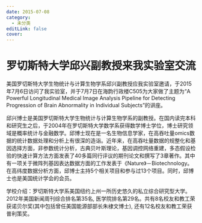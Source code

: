 ```yaml
---
date: 2015-07-08
category:
  - 未分类
editLink: false
cover: 
---
```



# 罗切斯特大学邱兴副教授来我实验室交流

美国罗切斯特大学生物统计与计算生物学系邱兴副教授应我实验室邀请，于2015年7月6日访问了我实验室，并于7月7日在海韵行政楼C505为大家做了主题为“A Powerful Longitudinal Medical Image Analysis Pipeline for Detecting Progression of Brain Abnormality in Individual Subjects”的讲座。
<!-- more -->


邱兴博士是美国罗切斯特大学生物统计与计算生物学系的副教授。在国内读完本科和研究生之后，于2004年在罗切斯特大学数学系获得数学博士学位，博士研究领域是概率统计与金融数学。邱博士现在是一名生物信息学家，在高吞吐量omics数据的统计数据处理和分析上有很深的造诣。近年来，在高吞吐量数据的规整化和基因选择方面，非参数统计分析，古典贝叶斯理论，基因调控网络重建，多态假设检验的快速计算方法方面发表了40多篇同行评议的期刊论文和撰写了3章著作。其中有一项关于微阵列基因表达数据方面的工作发表于《Nature》－Biotechnology。在高纬度数据分析方面，邱博士主持5个相关项目和参与过13个项目。同时，邱博士也是美国统计学会的会员。

学校介绍：罗切斯特大学系美国纽约上州一所历史悠久的私立综合研究型大学。2012年美国新闻周刊综合排名第35名, 医学院排名第29名。共有8名校友和教工荣获诺贝尔奖(其中包括曾任美国能源部部长朱棣文博士), 还有12名校友和教工荣获普利策奖。